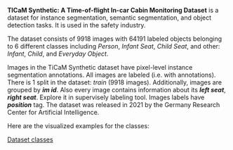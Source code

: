 **TICaM Synthetic: A Time-of-flight In-car Cabin Monitoring Dataset** is a dataset for instance segmentation, semantic segmentation, and object detection tasks. It is used in the safety industry. 

The dataset consists of 9918 images with 64191 labeled objects belonging to 6 different classes including *Person*, *Infant Seat*, *Child Seat*, and other: *Infant*, *Child*, and *Everyday Object*.

Images in the TiCaM Synthetic dataset have pixel-level instance segmentation annotations. All images are labeled (i.e. with annotations). There is 1 split in the dataset: *train* (9918 images). Additionally, images are grouped by ***im id***. Also every image contains information about its ***left seat***, ***right seat***. Explore it in supervisely labeling tool. Images labels have ***position*** tag. The dataset was released in 2021 by the Germany Research Center for Artificial Intelligence.

Here are the visualized examples for the classes:

[Dataset classes](https://github.com/dataset-ninja/ticam-synthetic/raw/main/visualizations/classes_preview.webm)

